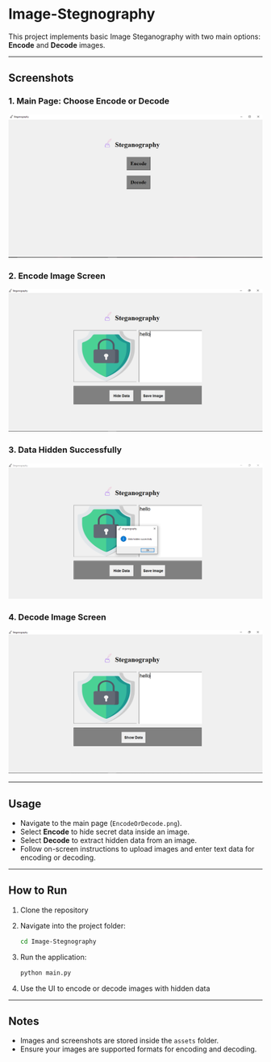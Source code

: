 # Image-Stegnography

This project implements basic Image Steganography with two main options: **Encode** and **Decode** images.

---

## Screenshots

### 1. Main Page: Choose Encode or Decode  
![Encode or Decode Page](assets/EncodeOrDecode.png)

### 2. Encode Image Screen  
![Encode Screen](assets/Encode.png)

### 3. Data Hidden Successfully  
![Data Hidden Successfully](assets/DataHiddenSuccessfully.png)

### 4. Decode Image Screen  
![Decode Screen](assets/Decode.png)

---

## Usage

- Navigate to the main page (`EncodeOrDecode.png`).
- Select **Encode** to hide secret data inside an image.
- Select **Decode** to extract hidden data from an image.
- Follow on-screen instructions to upload images and enter text data for encoding or decoding.

---

## How to Run

1. Clone the repository
2. Navigate into the project folder:
   ```bash
   cd Image-Stegnography
   ```
3. Run the application:

   ```bash
   python main.py
   ```
4. Use the UI to encode or decode images with hidden data

---

## Notes

- Images and screenshots are stored inside the `assets` folder.
- Ensure your images are supported formats for encoding and decoding.

